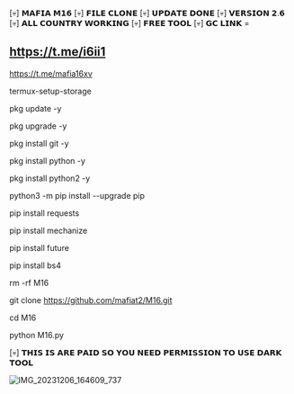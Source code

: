 [💀] 𝗠𝗔𝗙𝗜𝗔 𝗠𝟭𝟲 
[💀] 𝗙𝗜𝗟𝗘 𝗖𝗟𝗢𝗡𝗘
[💀] 𝗨𝗣𝗗𝗔𝗧𝗘 𝗗𝗢𝗡𝗘 
[💀] 𝗩𝗘𝗥𝗦𝗜𝗢𝗡 𝟮.𝟲
[💀] 𝗔𝗟𝗟 𝗖𝗢𝗨𝗡𝗧𝗥𝗬 𝗪𝗢𝗥𝗞𝗜𝗡𝗚
[💀] 𝗙𝗥𝗘𝗘 𝗧𝗢𝗢𝗟 
[💀] 𝗚𝗖 𝗟𝗜𝗡𝗞 =

https://t.me/i6ii1
-------------------------------------
https://t.me/mafia16xv

termux-setup-storage

pkg update -y

pkg upgrade -y

pkg install git -y

pkg install python -y

pkg install python2 -y

python3 -m pip install --upgrade pip

pip install requests

pip install mechanize

pip install future

pip install bs4



rm -rf M16

git clone https://github.com/mafiat2/M16.git

cd M16

python M16.py


[💀] 𝗧𝗛𝗜𝗦 𝗜𝗦 𝗔𝗥𝗘 𝗣𝗔𝗜𝗗 𝗦𝗢 𝗬𝗢𝗨 𝗡𝗘𝗘𝗗 𝗣𝗘𝗥𝗠𝗜𝗦𝗦𝗜𝗢𝗡 𝗧𝗢 𝗨𝗦𝗘 𝗗𝗔𝗥𝗞 𝗧𝗢𝗢𝗟

![IMG_20231206_164609_737](https://github.com/mafiat2/M16/assets/141683265/7d5e4285-6006-4fe1-8d01-35e9d50![IMG_20231206_164609_737](https://github.com/mafiat2/M16/assets/141683265/7d5e4285-6006-4fe1-8d01-35e9d50d039a)d039a)
